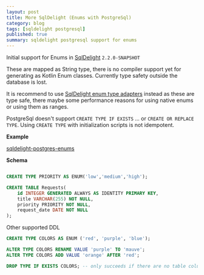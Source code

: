 ```yaml
---
layout: post
title: More SqlDelight (Enums with PostgreSql)
category: blog
tags: [sqldelight postgresql] 
published: true
summary: sqldelight postgresql support for enums 
---
```


Initial support for Enums in [SqlDelight](https://github.com/sqldelight/sqldelight) `2.2.0-SNAPSHOT`

These are mapped as String type, there is no compiler support yet for generating as Kotlin Enum classes. Currently type safety outside the database is lost.

It is recommend to use [SqlDelight enum type adapters](https://sqldelight.github.io/sqldelight/2.1.0/jvm_postgresql/types/#enums) instead as these are type safe, there maybe some performance reasons for using native enums or using them as ranges.

PostgreSql doesn't support `CREATE TYPE IF EXISTS` ... or `CREATE OR REPLACE TYPE`. Using `CREATE TYPE` with initialization scripts is not idempotent.

**Example**

[sqldelight-postgres-enums](https://github.com/griffio/sqldelight-postgres-enums)

**Schema**

```sql

CREATE TYPE PRIORITY AS ENUM('low','medium','high');

CREATE TABLE Requests(
    id INTEGER GENERATED ALWAYS AS IDENTITY PRIMARY KEY,
    title VARCHAR(255) NOT NULL,
    priority PRIORITY NOT NULL,
    request_date DATE NOT NULL
);

```

Other supported DDL

```sql
CREATE TYPE COLORS AS ENUM ('red', 'purple', 'blue');

ALTER TYPE COLORS RENAME VALUE 'purple' TO 'mauve';
ALTER TYPE COLORS ADD VALUE 'orange' AFTER 'red';
```

```sql
DROP TYPE IF EXISTS COLORS; -- only succeeds if there are no table columns using type
```
